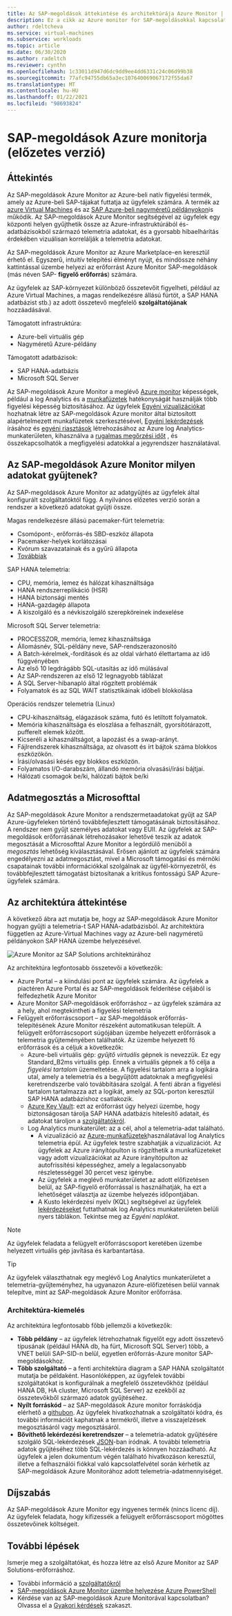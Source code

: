 ```yaml
---
title: Az SAP-megoldások áttekintése és architektúrája Azure Monitor | Microsoft Docs
description: Ez a cikk az Azure monitor for SAP-megoldásokkal kapcsolatos gyakori kérdésekre ad választ.
author: rdeltcheva
ms.service: virtual-machines
ms.subservice: workloads
ms.topic: article
ms.date: 06/30/2020
ms.author: radeltch
ms.reviewer: cynthn
ms.openlocfilehash: 1c33011d947d6dc9dd9ee4dd6331c24c06d99b38
ms.sourcegitcommit: 77afc94755db65a3ec107640069067172f55da67
ms.translationtype: MT
ms.contentlocale: hu-HU
ms.lasthandoff: 01/22/2021
ms.locfileid: "98693824"
---
```

# <a name="azure-monitor-for-sap-solutions-preview"></a>SAP-megoldások Azure monitorja (előzetes verzió)

## <a name="overview"></a>Áttekintés

Az SAP-megoldások Azure Monitor az Azure-beli natív figyelési termék, amely az Azure-beli SAP-tájakat futtatja az ügyfelek számára. A termék az [azure Virtual Machines](./hana-get-started.md) és az [SAP Azure-beli nagyméretű példányokon](./hana-overview-architecture.md)is működik.
Az SAP-megoldások Azure Monitor segítségével az ügyfelek egy központi helyen gyűjthetik össze az Azure-infrastruktúrából és-adatbázisokból származó telemetria adatokat, és a gyorsabb hibaelhárítás érdekében vizuálisan korrelálják a telemetria adatokat.

Az SAP-megoldások Azure Monitor az Azure Marketplace-en keresztül érhető el. Egyszerű, intuitív telepítési élményt nyújt, és mindössze néhány kattintással üzembe helyezi az erőforrást Azure Monitor SAP-megoldások (más néven SAP- **figyelő erőforrás**) számára.

Az ügyfelek az SAP-környezet különböző összetevőit figyelheti, például az Azure Virtual Machines, a magas rendelkezésre állású fürtöt, a SAP HANA adatbázist stb.) az adott összetevő megfelelő **szolgáltatójának** hozzáadásával.

Támogatott infrastruktúra:

- Azure-beli virtuális gép
- Nagyméretű Azure-példány

Támogatott adatbázisok:
- SAP HANA-adatbázis
- Microsoft SQL Server

Az SAP-megoldások Azure Monitor a meglévő [Azure monitor](../../../azure-monitor/overview.md) képességek, például a log Analytics és a [munkafüzetek](../../../azure-monitor/platform/workbooks-overview.md) hatékonyságát használják több figyelési képesség biztosításához. Az ügyfelek [Egyéni vizualizációkat](../../../azure-monitor/platform/workbooks-overview.md#getting-started) hozhatnak létre az SAP-megoldások Azure monitor által biztosított alapértelmezett munkafüzetek szerkesztésével, [Egyéni lekérdezések](../../../azure-monitor/log-query/log-analytics-tutorial.md) írásához és [egyéni riasztások](../../../azure-monitor/learn/tutorial-response.md) létrehozásához az Azure log Analytics-munkaterületen, kihasználva a [rugalmas megőrzési időt](../../../azure-monitor/platform/manage-cost-storage.md#change-the-data-retention-period) , és összekapcsolhatók a megfigyelési adatokkal a jegyrendszer használatával.

## <a name="what-data-does-azure-monitor-for-sap-solutions-collect"></a>Az SAP-megoldások Azure Monitor milyen adatokat gyűjtenek?

Az SAP-megoldások Azure Monitor az adatgyűjtés az ügyfelek által konfigurált szolgáltatóktól függ. A nyilvános előzetes verzió során a rendszer a következő adatokat gyűjti össze.

Magas rendelkezésre állású pacemaker-fürt telemetria:
- Csomópont-, erőforrás-és SBD-eszköz állapota
- Pacemaker-helyek korlátozásai
- Kvórum szavazatainak és a gyűrű állapota
- [Továbbiak](https://github.com/ClusterLabs/ha_cluster_exporter/blob/master/doc/metrics.md)

SAP HANA telemetria:
- CPU, memória, lemez és hálózat kihasználtsága
- HANA rendszerreplikáció (HSR)
- HANA biztonsági mentés
- HANA-gazdagép állapota
- A kiszolgáló és a névkiszolgáló szerepköreinek indexelése

Microsoft SQL Server telemetria:
- PROCESSZOR, memória, lemez kihasználtsága
- Állomásnév, SQL-példány neve, SAP-rendszerazonosító
- A Batch-kérelmek,-fordítások és az oldal várható élettartama az idő függvényében
- Az első 10 legdrágább SQL-utasítás az idő múlásával
- Az SAP-rendszeren az első 12 legnagyobb táblázat
- A SQL Server-hibanapló által rögzített problémák
- Folyamatok és az SQL WAIT statisztikáinak időbeli blokkolása

Operációs rendszer telemetria (Linux) 
- CPU-kihasználtság, elágazások száma, futó és letiltott folyamatok. 
- Memória kihasználtsága és eloszlása a felhasznált, gyorsítótárazott, pufferelt elemek között. 
- Kicseréli a kihasználtságot, a lapozást és a swap-arányt. 
- Fájlrendszerek kihasználtsága, az olvasott és írt bájtok száma blokkos eszközökön. 
- Írási/olvasási késés egy blokkos eszközön. 
- Folyamatos I/O-darabszám, állandó memória olvasási/írási bájtjai. 
- Hálózati csomagok be/ki, hálózati bájtok be/ki 

## <a name="data-sharing-with-microsoft"></a>Adatmegosztás a Microsofttal

Az SAP-megoldások Azure Monitor a rendszermetaadatokat gyűjt az SAP Azure-ügyfeleken történő továbbfejlesztett támogatásának biztosításához. A rendszer nem gyűjt személyes adatokat vagy EUII.
Az ügyfelek az SAP-megoldások erőforrásának létrehozásakor lehetővé teszik az adatok megosztását a Microsofttal Azure Monitor a legördülő menüből a *megosztás* lehetőség kiválasztásával.
Erősen ajánlott az ügyfelek számára engedélyezni az adatmegosztást, mivel a Microsoft támogatási és mérnöki csapatainak további információkkal szolgálnak az ügyfél-környezetről, és továbbfejlesztett támogatást biztosítanak a kritikus fontosságú SAP Azure-ügyfelek számára.

## <a name="architecture-overview"></a>Az architektúra áttekintése

A következő ábra azt mutatja be, hogy az SAP-megoldások Azure Monitor hogyan gyűjti a telemetria-t SAP HANA-adatbázisból. Az architektúra független az Azure-Virtual Machines vagy az Azure-beli nagyméretű példányokon SAP HANA üzembe helyezésével.

![Azure Monitor az SAP Solutions architektúrához](./media/azure-monitor-sap/azure-monitor-architecture.png)

Az architektúra legfontosabb összetevői a következők:
- Azure Portal – a kiindulási pont az ügyfelek számára. Az ügyfelek a piactéren Azure Portal és az SAP-megoldások felderítése céljából is felfedezhetik Azure Monitor
- Azure Monitor SAP-megoldások erőforráshoz – az ügyfelek számára az a hely, ahol megtekintheti a figyelési telemetria
- Felügyelt erőforráscsoport – az SAP-megoldások erőforrás-telepítésének Azure Monitor részeként automatikusan települt. A felügyelt erőforráscsoport súgójában üzembe helyezett erőforrások a telemetria gyűjteményében találhatók. Az üzembe helyezett fő erőforrások és a céljuk a következők:
   - Azure-beli virtuális gép: *gyűjtő virtuális* gépnek is nevezzük. Ez egy Standard_B2ms virtuális gép. Ennek a virtuális gépnek a fő célja a *figyelési tartalom* üzemeltetése. A figyelési tartalom arra a logikára utal, amely a telemetria és a begyűjtött adatoknak a megfigyelési keretrendszerbe való továbbítására szolgál. A fenti ábrán a figyelési tartalom tartalmazza azt a logikát, amely az SQL-porton keresztül SAP HANA adatbázishoz csatlakozik.
   - [Azure Key Vault](../../../key-vault/general/basic-concepts.md): ezt az erőforrást úgy helyezi üzembe, hogy biztonságosan tárolja SAP HANA adatbázis hitelesítő adatait, és adatokat tároljon a [szolgáltatókról](./azure-monitor-providers.md).
   - Log Analytics munkaterület: az a cél, ahol a telemetria-adat található.
      - A vizualizáció az [Azure-munkafüzetek](../../../azure-monitor/platform/workbooks-overview.md)használatával log Analytics telemetria épül. Az ügyfelek testre szabhatják a vizualizációt. Az ügyfelek az Azure irányítópulton is rögzíthetik a munkafüzeteket vagy adott vizualizációkat az Azure irányítópulton az autofrissítési képességhez, amely a legalacsonyabb részletességgel 30 percet vesz igénybe.
      - Az ügyfelek a meglévő munkaterületet az adott előfizetésen belül, az SAP-figyelő erőforrással is használhatják, ha ezt a lehetőséget választja az üzembe helyezés időpontjában.
      - A Kusto lekérdezési nyelv (KQL) segítségével az ügyfelek [lekérdezéseket](../../../azure-monitor/log-query/log-query-overview.md) futtathatnak log Analytics munkaterületen belüli nyers táblákon. Tekintse meg az *Egyéni naplókat*.

> [!Note]
> Az ügyfelek feladata a felügyelt erőforráscsoport keretében üzembe helyezett virtuális gép javítása és karbantartása.

> [!Tip]
> Az ügyfelek választhatnak egy meglévő Log Analytics munkaterületet a telemetria-gyűjteményhez, ha ugyanazon Azure-előfizetésen belül vannak telepítve, mint az SAP-megoldások Azure Monitor erőforrása.

### <a name="architecture-highlights"></a>Architektúra-kiemelés

Az architektúra legfontosabb főbb jellemzői a következők:
 - **Több példány** – az ügyfelek létrehozhatnak figyelőt egy adott összetevő típusának (például HANA db, ha fürt, Microsoft SQL Server) több, a VNET belüli SAP-SID-n belül, egyetlen erőforrás-Azure monitor SAP-megoldásokhoz.
 - **Több szolgáltató** – a fenti architektúra diagram a SAP HANA szolgáltatót mutatja be példaként. Hasonlóképpen, az ügyfelek további szolgáltatókat is konfigurálnak a megfelelő összetevőkhöz (például HANA DB, HA cluster, Microsoft SQL Server) az ezekből az összetevőkből származó adatok gyűjtéséhez.
 - **Nyílt forráskód** – az SAP-megoldások Azure monitor forráskódja elérhető a [githubon](https://github.com/Azure/AzureMonitorForSAPSolutions). Az ügyfelek hivatkozhatnak a szolgáltatói kódra, és további információt kaphatnak a termékről, illetve a visszajelzések megosztásáról vagy megosztásáról.
 - **Bővíthető lekérdezési keretrendszer** – a telemetria-adatok gyűjtésére szolgáló SQL-lekérdezések [JSON](https://github.com/Azure/AzureMonitorForSAPSolutions/blob/master/sapmon/content/SapHana.json)-ban íródnak. A további telemetria adatok gyűjtéséhez több SQL-lekérdezés is könnyen hozzáadható. Az ügyfelek a jelen dokumentum végén található hivatkozáson keresztül, illetve a felhasználói fiókkal való kapcsolatfelvétel során kérhetik az SAP-megoldások Azure Monitorához adott telemetria-adatmennyiséget.

## <a name="pricing"></a>Díjszabás
Az SAP-megoldások Azure Monitor egy ingyenes termék (nincs licenc díj). Az ügyfelek feladata, hogy kifizessék a felügyelt erőforráscsoport mögöttes összetevőinek költségeit.

## <a name="next-steps"></a>További lépések

Ismerje meg a szolgáltatókat, és hozza létre az első Azure Monitor az SAP Solutions-erőforráshoz.
 - További információ a [szolgáltatókról](./azure-monitor-providers.md)
 - [SAP-megoldások Azure Monitor üzembe helyezése Azure PowerShell](azure-monitor-sap-quickstart-powershell.md)
 - Kérdése van az SAP-megoldások Azure Monitorával kapcsolatban? Olvassa el a [Gyakori kérdések](./azure-monitor-faq.md) szakaszt.
